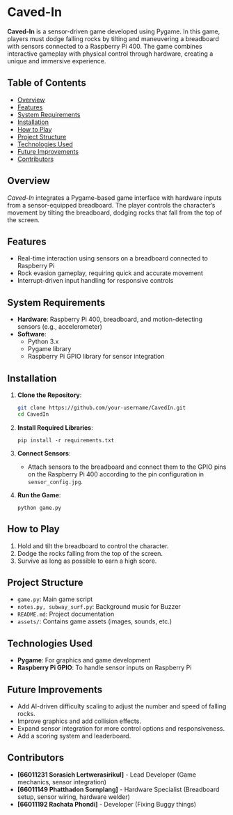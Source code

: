 # Caved-In

**Caved-In** is a sensor-driven game developed using Pygame. In this game, players must dodge falling rocks by tilting and maneuvering a breadboard with sensors connected to a Raspberry Pi 400. The game combines interactive gameplay with physical control through hardware, creating a unique and immersive experience.

## Table of Contents
- [Overview](#overview)
- [Features](#features)
- [System Requirements](#system-requirements)
- [Installation](#installation)
- [How to Play](#how-to-play)
- [Project Structure](#project-structure)
- [Technologies Used](#technologies-used)
- [Future Improvements](#future-improvements)
- [Contributors](#contributors)

## Overview
*Caved-In* integrates a Pygame-based game interface with hardware inputs from a sensor-equipped breadboard. The player controls the character’s movement by tilting the breadboard, dodging rocks that fall from the top of the screen.

## Features
- Real-time interaction using sensors on a breadboard connected to Raspberry Pi
- Rock evasion gameplay, requiring quick and accurate movement
- Interrupt-driven input handling for responsive controls

## System Requirements
- **Hardware**: Raspberry Pi 400, breadboard, and motion-detecting sensors (e.g., accelerometer)
- **Software**: 
  - Python 3.x
  - Pygame library
  - Raspberry Pi GPIO library for sensor integration

## Installation

1. **Clone the Repository**:
    ```bash
    git clone https://github.com/your-username/CavedIn.git
    cd CavedIn
    ```

2. **Install Required Libraries**:
    ```
    pip install -r requirements.txt
    ```

3. **Connect Sensors**:
   - Attach sensors to the breadboard and connect them to the GPIO pins on the Raspberry Pi 400 according to the pin configuration in `sensor_config.jpg`.

4. **Run the Game**:
    ```
    python game.py
    ```

## How to Play
1. Hold and tilt the breadboard to control the character.
2. Dodge the rocks falling from the top of the screen.
3. Survive as long as possible to earn a high score.

## Project Structure
- `game.py`: Main game script
- `notes.py, subway_surf.py`: Background music for Buzzer
- `README.md`: Project documentation
- `assets/`: Contains game assets (images, sounds, etc.)

## Technologies Used
- **Pygame**: For graphics and game development
- **Raspberry Pi GPIO**: To handle sensor inputs on Raspberry Pi

## Future Improvements
- Add AI-driven difficulty scaling to adjust the number and speed of falling rocks.
- Improve graphics and add collision effects.
- Expand sensor integration for more control options and responsiveness.
- Add a scoring system and leaderboard.

## Contributors
- **[66011231 Sorasich Lertwerasirikul]** - Lead Developer (Game mechanics, sensor integration)
- **[66011149 Phatthadon Sornplang]** - Hardware Specialist (Breadboard setup, sensor wiring, hardware welder)
- **[66011192 Rachata Phondi]** - Developer (Fixing Buggy things)
